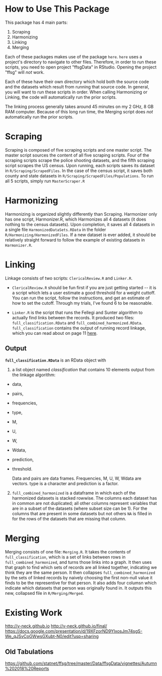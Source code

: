 # How to Use This Package

This package has 4 main parts:

1. Scraping
2. Harmonizing
3. Linking
4. Merging

Each of these packages makes use of the package `here`. `here` uses a project's directory to navigate to other files. Therefore, in order to run these scripts, you need to open project "ffsgData" in RStudio. Opening the project "ffsg" will *not* work.

Each of these have their own directory which hold both the source code and the datasets which result from running that source code. In general, you will want to run these scripts in order. When calling Harmonizing or Linking, the code will automatically run the prior scripts.

The linking process generally takes around 45 minutes on my 2 GHz, 8 GB RAM computer. Because of this long run time, the Merging script does *not* automatically run the prior scripts.

# Scraping
Scraping is composed of five scraping scripts and one master script. The master script sources the content of all five scraping scripts. Four of the scraping scripts scrape the police shooting datasets, and the fifth scraping script scrapes the US census. Upon running, each scripts saves its dataset in `R/Scraping/ScrapedFiles`. In the case of the census script, it saves both county and state datasets in `R/Scraping/ScrapedFiles/Populations`. To run all 5 scripts, simply run `MasterScraper.R`

# Harmonizing
Harmonizing is organized slightly differently than Scraping. Harmonizer only has one script, Harmonizer.R, which Harmonizes all 4 datasets (it does nothing to the census datasets). Upon completion, it saves all 4 datasets in a single file `HarmonizedDataSets.RData` in the folder `R/Harmonizing/HarmonizedFiles`. If a new dataset is ever added, it should be relatively straight forward to follow the example of existing datasets in `Harmonizer.R`.


# Linking
Linkage consists of two scripts: `ClericalReview.R` and `Linker.R`. 

* `ClericalReview.R` should be fun first if you are just getting started -- it is a script which lets a user estimate a good threshold for a weight cuttoff. You can run the script, follow the instructions, and get an estimate of how to set the cutoff. Through my trials, I've found 6 to be reasonable.

* `Linker.R`  is the script that runs the Fellegi and Sunter algorithm to actually find links between the records. It produced two files: `full_classification.RData` and `full_combined_harmonized.RData`. `full_classification` contains the output of running record linkage, which you can read about on page 11 [here](https://cran.r-project.org/web/packages/RecordLinkage/RecordLinkage.pdf). 

## Output

__`full_classification.RData`__ is an RData object with 

1. a list object named _classification_ that contains 10 elements output from the linkage algorithm: 
* data, 
* pairs, 
* frequencies, 
* type, 
* M, 
* U, 
* W, 
* Wdata, 
* prediction, 
* threshold.

    Data and pairs are data frames. Frequencies, M, U, W, Wdata are vectors. type is a character and prediction is a factor.

2. `full_combined_harmonized` is a dataframe in which each of the harmonized datasets is stacked rowwise. The columns each dataset has in common are not duplicated; all other columns represent variables that are in a subset of the datasets (where subset size can be 1). For the columns that are present in some datasets but not others `NA` is filled in for the rows of the datasets that are missing that column. 

# Merging
Merging consists of one file: `Merging.R`. It takes the contents of `full_classification`, which is a set of links between rows in `full_combined_harmonized`, and turns those links into a graph. It then uses that graph to find which sets of records are all linked together, indicating we think they are the same person. It then collapses `full_combined_harmonized` by the sets of linked records by naively choosing the first non-null value it finds to be the representive for that person. It also adds four columsn which indicate which datasets that person was originally found in. It outputs this new, collapsed file in `R/Merging/Merged`.

# Existing Work
http://v-neck.github.io
http://v-neck.github.io/final/
https://docs.google.com/presentation/d/19XFzorND9YIxosJm74sgS-We_qJSvCoGWwsGXubt-N0/edit?usp=sharing

## Old Tabulations
https://github.com/statnet/ffsg/tree/master/Data/ffsgData/vignettes/Autumn%202018%20Reports
